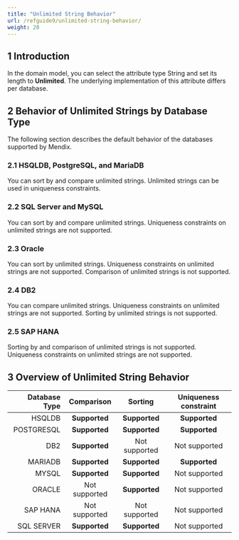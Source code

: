 ```yaml
---
title: "Unlimited String Behavior"
url: /refguide9/unlimited-string-behavior/
weight: 20
---
```


## 1 Introduction

In the domain model, you can select the attribute type String and set its length to **Unlimited**. The underlying implementation of this attribute differs per database.

## 2 Behavior of Unlimited Strings by Database Type

The following section describes the default behavior of the databases supported by Mendix.

### 2.1 HSQLDB, PostgreSQL, and MariaDB

You can sort by and compare unlimited strings. Unlimited strings can be used in uniqueness constraints.

### 2.2 SQL Server and MySQL

You can sort by and compare unlimited strings. Uniqueness constraints on unlimited strings are not supported.

### 2.3  Oracle

You can sort by unlimited strings. Uniqueness constraints on unlimited strings are not supported. Comparison of unlimited strings is not supported.

### 2.4 DB2

You can compare unlimited strings. Uniqueness constraints on unlimited strings are not supported. Sorting by unlimited strings is not supported.

### 2.5 SAP HANA

Sorting by and comparison of unlimited strings is not supported. Uniqueness constraints on unlimited strings are not supported.

## 3 Overview of Unlimited String Behavior

| **Database Type** | **Comparison** | **Sorting**   | **Uniqueness constraint** |
|------------------:|:--------------:|:-------------:|:-------------------------:|
| HSQLDB            | **Supported**  | **Supported** | **Supported**             |
| POSTGRESQL        | **Supported**  | **Supported** | **Supported**             |
| DB2               | **Supported**  | Not supported | Not supported             |
| MARIADB           | **Supported**  | **Supported** | **Supported**             |
| MYSQL             | **Supported**  | **Supported** | Not supported             |
| ORACLE            | Not supported  | **Supported** | Not supported             |
| SAP HANA          | Not supported  | Not supported | Not supported             |
| SQL SERVER        | **Supported**  | **Supported** | Not supported             |
